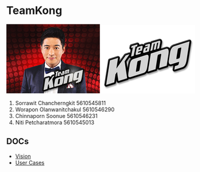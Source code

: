 # TeamKong

![TeamKong](/pic.jpg)
![TeamKong](/label.png)

1. Sorrawit Chancherngkit 5610545811
2. Worapon Olanwanitchakul 5610546290
3. Chinnaporn Soonue 5610546231
4. Niti Petcharatmora 5610545013

## DOCs

* [Vision](https://github.com/SSD2015/TeamKong/blob/master/docs/Vision.md)
* [User Cases](https://github.com/SSD2015/TeamKong/blob/master/docs/Use%20Cases.md)
